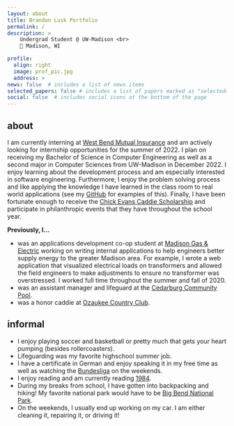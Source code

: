 ```yaml
---
layout: about
title: Brandon Lusk Portfolio
permalink: /
description: > 
    Undergrad Student @ UW-Madison <br>
    📍 Madison, WI

profile:
  align: right
  image: prof_pic.jpg
  address: >
news: false  # includes a list of news items
selected_papers: false # includes a list of papers marked as "selected={true}"
social: false  # includes social icons at the bottom of the page
---
```


## about 

I am currently interning at [West Bend Mutual Insurance](https://www.thesilverlining.com/) and am actively looking for internship opportunities for the summer of 2022. I plan on receiving my Bachelor of Science in Computer Engineering as well as a second major in Computer Sciences from UW-Madison in December 2022. I enjoy learning about the development process and am especially interested in software engineering. Furthermore, I enjoy the problem solving process and like applying the knowledge I have learned in the class room to real world applications (see my [GitHub](https://www.github.com/brandonmlusk) for examples of this). Finally, I have been fortunate enough to receive the [Chick Evans Caddie Scholarship](https://www.wgaesf.org/a-life-changing-opportunity/) and participate in philanthropic events that they have throughout the school year.

**Previously, I...** 
* was an applications development co-op student at [Madison Gas & Electric](https://mge.com) working on writing internal applications to help engineers better supply energy to the greater Madison area. For example, I wrote a web application that visualized electrical loads on transformers and allowed the field engineers to make adjustments to ensure no transformer was overstressed. I worked full time throughout the summer and fall of 2020.
* was an assistant manager and lifeguard at the [Cedarburg Community Pool](https://www.ci.cedarburg.wi.us/parks-recreation-and-forestry/pages/pool).
* was a honor caddie at [Ozaukee Country Club](https://www.ozaukeecc.com/).


## informal ##
* I enjoy playing soccer and basketball or pretty much that gets your heart pumping (besides rollercoasters).
* Lifeguarding was my favorite highschool summer job.
* I have a certificate in German and enjoy speaking it in my free time as well as watching the [Bundesliga](https://en.wikipedia.org/wiki/Bundesliga) on the weekends. 
* I enjoy reading and am currently reading [1984](https://en.wikipedia.org/wiki/Nineteen_Eighty-Four).
* During my breaks from school, I have gotten into backpacking and hiking! My favorite national park would have to be [Big Bend National Park](https://www.nps.gov/bibe/index.htm).
* On the weekends, I usually end up working on my car. I am either cleaning it, repairing it, or driving it!
